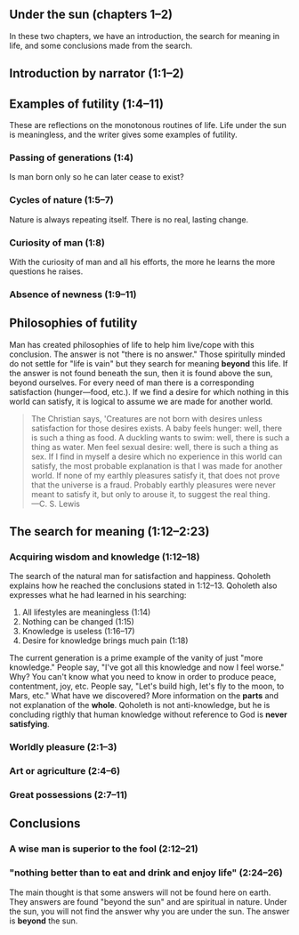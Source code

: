 ## Under the sun (chapters 1–2)

In these two chapters, we have an introduction, the search for meaning in life, and some conclusions made from the search.

## Introduction by narrator (1:1–2)

## Examples of futility (1:4–11)

These are reflections on the monotonous routines of life. Life under the sun is meaningless, and the writer gives some examples of futility.

### Passing of generations (1:4)

Is man born only so he can later cease to exist?

### Cycles of nature (1:5–7)

Nature is always repeating itself. There is no real, lasting change.

### Curiosity of man (1:8)

With the curiosity of man and all his efforts, the more he learns the more questions he raises.

### Absence of newness (1:9–11)

## Philosophies of futility

Man has created philosophies of life to help him live/cope with this conclusion. The answer is not "there is no answer." Those spiritully minded do not settle for "life is vain" but they search for meaning **beyond** this life. If the answer is not found beneath the sun, then it is found above the sun, beyond ourselves. For every need of man there is a corresponding satisfaction (hunger—food, etc.). If we find a desire for which nothing in this world can satisfy, it is logical to assume we are made for another world.

> The Christian says, 'Creatures are not born with desires unless satisfaction for those desires exists. A baby feels hunger: well, there is such a thing as food. A duckling wants to swim: well, there is such a thing as water. Men feel sexual desire: well, there is such a thing as sex. If I find in myself a desire which no experience in this world can satisfy, the most probable explanation is that I was made for another world. If none of my earthly pleasures satisfy it, that does not prove that the universe is a fraud. Probably earthly pleasures were never meant to satisfy it, but only to arouse it, to suggest the real thing.  
> —C. S. Lewis

## The search for meaning (1:12–2:23)

### Acquiring wisdom and knowledge (1:12–18)

The search of the natural man for satisfaction and happiness. Qoholeth explains how he reached the conclusions stated in 1:12–13. Qoholeth also expresses what he had learned in his searching:

1. All lifestyles are meaningless (1:14)
2. Nothing can be changed (1:15)
3. Knowledge is useless (1:16–17)
4. Desire for knowledge brings much pain (1:18) 

The current generation is a prime example of the vanity of just "more knowledge." People say, "I've got all this knowledge and now I feel worse." Why? You can't know what you need to know in order to produce peace, contentment, joy, etc. People say, "Let's build high, let's fly to the moon, to Mars, etc." What have we discovered? More information on the **parts** and not explanation of the **whole**. Qoholeth is not anti-knowledge, but he is concluding rigthly that human knowledge without reference to God is **never satisfying**.

### Worldly pleasure (2:1–3)

### Art or agriculture (2:4–6)

### Great possessions (2:7–11)

## Conclusions

### A wise man is superior to the fool (2:12–21)

### "nothing better than to eat and drink and enjoy life" (2:24–26)

The main thought is that some answers will not be found here on earth. They answers are found "beyond the sun" and are spiritual in nature. Under the sun, you will not find the answer why you are under the sun. The answer is **beyond** the sun.